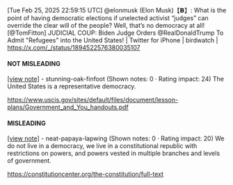 [Tue Feb 25, 2025 22:59:15 UTC] @elonmusk (Elon Musk)【𝗕】: What is the point of having democratic elections if unelected activist “judges” can override the clear will of the people? Well, that’s no democracy at all! [@TomFitton] JUDICIAL COUP: Biden Judge Orders @RealDonaldTrump To Admit "Refugees" into the United States! | Twitter for iPhone | birdwatch | https://x.com/_/status/1894522576380035107

#### NOT MISLEADING

[[view note]](https://x.com/i/birdwatch/n/1894579846614786505) - stunning-oak-finfoot (Shown notes: 0 · Rating impact: 24)
The United States is a representative democracy.

https://www.uscis.gov/sites/default/files/document/lesson-plans/Government_and_You_handouts.pdf

#### MISLEADING

[[view note]](https://x.com/i/birdwatch/n/1894573273402224761) - neat-papaya-lapwing (Shown notes: 0 · Rating impact: 20)
We do not live in a democracy, we live in a constitutional republic with restrictions on powers, and powers vested in multiple branches and levels of government.

https://constitutioncenter.org/the-constitution/full-text
